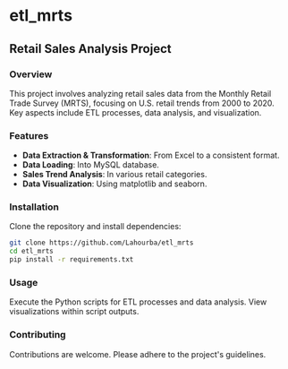 # etl_mrts

## Retail Sales Analysis Project

### Overview
This project involves analyzing retail sales data from the Monthly Retail Trade Survey (MRTS), focusing on U.S. retail trends from 2000 to 2020.  
Key aspects include ETL processes, data analysis, and visualization.

### Features
- **Data Extraction & Transformation**: From Excel to a consistent format.
- **Data Loading**: Into MySQL database.
- **Sales Trend Analysis**: In various retail categories.
- **Data Visualization**: Using matplotlib and seaborn.

### Installation
Clone the repository and install dependencies:
```bash
git clone https://github.com/Lahourba/etl_mrts
cd etl_mrts
pip install -r requirements.txt
```

### Usage
Execute the Python scripts for ETL processes and data analysis. View visualizations within script outputs.

### Contributing
Contributions are welcome. Please adhere to the project's guidelines.
